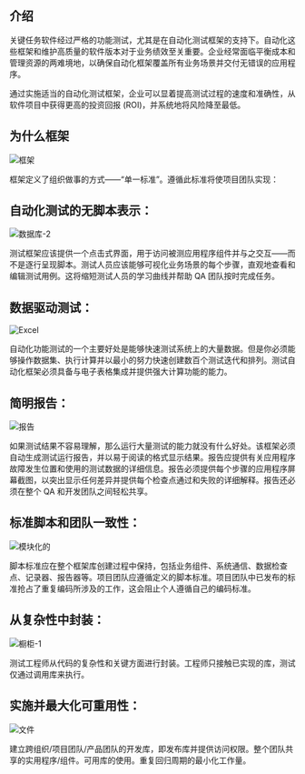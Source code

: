 ## 介绍

关键任务软件经过严格的功能测试，尤其是在自动化测试框架的支持下。自动化这些框架和维护高质量的软件版本对于业务绩效至关重要。企业经常面临平衡成本和管理资源的两难境地，以确保自动化框架覆盖所有业务场景并交付无错误的应用程序。

通过实施适当的自动化测试框架，企业可以显着提高测试过程的速度和准确性，从软件项目中获得更高的投资回报 (ROI)，并系统地将风险降至最低。

## 为什么框架

![框架](https://www.toolsqa.com/gallery/selnium%20webdriver/1.Framework.png)

框架定义了组织做事的方式——“单一标准”。遵循此标准将使项目团队实现：

## 自动化测试的无脚本表示：

![数据库-2](https://www.toolsqa.com/gallery/selnium%20webdriver/2.Database-2.png)

测试框架应该提供一个点击式界面，用于访问被测应用程序组件并与之交互——而不是逐行呈现脚本。测试人员应该能够可视化业务场景的每个步骤，直观地查看和编辑测试用例。这将缩短测试人员的学习曲线并帮助 QA 团队按时完成任务。

## 数据驱动测试：

![Excel](https://www.toolsqa.com/gallery/selnium%20webdriver/3.Excel.png)

自动化功能测试的一个主要好处是能够快速测试系统上的大量数据。但是你必须能够操作数据集、执行计算并以最小的努力快速创建数百个测试迭代和排列。测试自动化框架必须具备与电子表格集成并提供强大计算功能的能力。

## 简明报告：

![报告](https://www.toolsqa.com/gallery/selnium%20webdriver/4.Reports.png)

如果测试结果不容易理解，那么运行大量测试的能力就没有什么好处。该框架必须自动生成测试运行报告，并以易于阅读的格式显示结果。报告应提供有关应用程序故障发生位置和使用的测试数据的详细信息。报告必须提供每个步骤的应用程序屏幕截图，以突出显示任何差异并提供每个检查点通过和失败的详细解释。报告还必须在整个 QA 和开发团队之间轻松共享。

## 标准脚本和团队一致性：

![模块化的](https://www.toolsqa.com/gallery/selnium%20webdriver/5.Modular.png)

脚本标准应在整个框架库创建过程中保持，包括业务组件、系统通信、数据检查点、记录器、报告器等。项目团队应遵循定义的脚本标准。项目团队中已发布的标准抢占了重复编码所涉及的工作，这会阻止个人遵循自己的编码标准。

## 从复杂性中封装：

![橱柜-1](https://www.toolsqa.com/gallery/selnium%20webdriver/6.Cabinet-1.png)

测试工程师从代码的复杂性和关键方面进行封装。工程师只接触已实现的库，测试仅通过调用库来执行。

## 实施并最大化可重用性：

![文件](https://www.toolsqa.com/gallery/selnium%20webdriver/7.Documents.png)

建立跨组织/项目团队/产品团队的开发库，即发布库并提供访问权限。整个团队共享的实用程序/组件。可用库的使用。重复回归周期的最小化工作量。